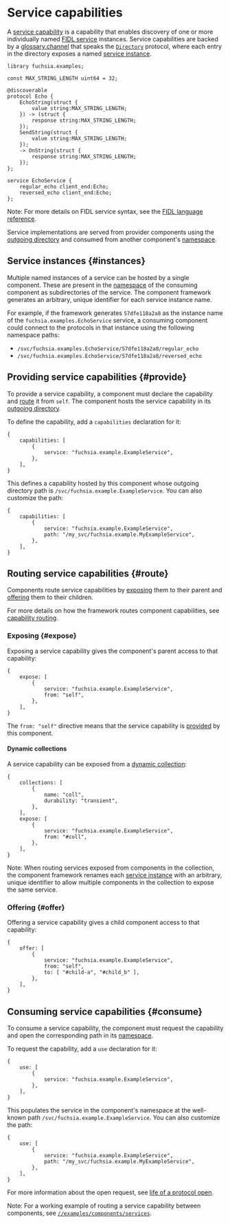 # Service capabilities

A [service capability][glossary.service-capability] is a capability that
enables discovery of one or more individually named
[FIDL service][glossary.service] instances. Service capabilities are backed by
a [glossary.channel] that speaks the [`Directory`][directory.fidl] protocol,
where each entry in the directory exposes a named [service instance](#instances).

```fidl
library fuchsia.examples;

const MAX_STRING_LENGTH uint64 = 32;

@discoverable
protocol Echo {
    EchoString(struct {
        value string:MAX_STRING_LENGTH;
    }) -> (struct {
        response string:MAX_STRING_LENGTH;
    });
    SendString(struct {
        value string:MAX_STRING_LENGTH;
    });
    -> OnString(struct {
        response string:MAX_STRING_LENGTH;
    });
};

service EchoService {
    regular_echo client_end:Echo;
    reversed_echo client_end:Echo;
};
```

Note: For more details on FIDL service syntax, see the
[FIDL language reference][fidl-reference].

Service implementations are served from provider components using the
[outgoing directory][glossary.outgoing-directory] and consumed from another
component's [namespace][glossary.namespace].

## Service instances {#instances}

Multiple named instances of a service can be hosted by a single component.
These are present in the [namespace][glossary.namespace] of the consuming
component as subdirectories of the service.
The component framework generates an arbitrary, unique identifier for each
service instance name.

For example, if the framework generates `57dfe118a2a8` as the instance name of
the `fuchsia.examples.EchoService` service, a consuming component could connect
to the protocols in that instance using the following namespace paths:

- `/svc/fuchsia.examples.EchoService/57dfe118a2a8/regular_echo`
- `/svc/fuchsia.examples.EchoService/57dfe118a2a8/reversed_echo`

## Providing service capabilities {#provide}

To provide a service capability, a component must declare the capability and
[route](#route) it from `self`. The component hosts the service capability in
its [outgoing directory][glossary.outgoing-directory].

To define the capability, add a `capabilities` declaration for it:

```json5
{
    capabilities: [
        {
            service: "fuchsia.example.ExampleService",
        },
    ],
}
```

This defines a capability hosted by this component whose outgoing directory path
is `/svc/fuchsia.example.ExampleService`. You can also customize the path:

```json5
{
    capabilities: [
        {
            service: "fuchsia.example.ExampleService",
            path: "/my_svc/fuchsia.example.MyExampleService",
        },
    ],
}
```

## Routing service capabilities {#route}

Components route service capabilities by [exposing](#expose) them to their
parent and [offering](#offer) them to their children.

For more details on how the framework routes component capabilities,
see [capability routing][capability-routing].

### Exposing {#expose}

Exposing a service capability gives the component's parent access to that
capability:

```json5
{
    expose: [
        {
            service: "fuchsia.example.ExampleService",
            from: "self",
        },
    ],
}
```

The `from: "self"` directive means that the service capability is
[provided](#provide) by this component.

#### Dynamic collections

A service capability can be exposed from a [dynamic collection][collection]:

```json5
{
    collections: [
        {
            name: "coll",
            durability: "transient",
        },
    ],
    expose: [
        {
            service: "fuchsia.example.ExampleService",
            from: "#coll",
        },
    ],
}
```

Note: When routing services exposed from components in the collection, the
component framework renames each [service instance](#instances) with an
arbitrary, unique identifier to allow multiple components in the collection to
expose the same service.

### Offering {#offer}

Offering a service capability gives a child component access to that
capability:

```json5
{
    offer: [
        {
            service: "fuchsia.example.ExampleService",
            from: "self",
            to: [ "#child-a", "#child_b" ],
        },
    ],
}
```

## Consuming service capabilities {#consume}

To consume a service capability, the component must request the capability and
open the corresponding path in its [namespace][glossary.namespace].

To request the capability, add a `use` declaration for it:

```json5
{
    use: [
        {
            service: "fuchsia.example.ExampleService",
        },
    ],
}
```

This populates the service in the component's namespace at the well-known path
`/svc/fuchsia.example.ExampleService`. You can also customize the path:

```json5
{
    use: [
        {
            service: "fuchsia.example.ExampleService",
            path: "/my_svc/fuchsia.example.MyExampleService",
        },
    ],
}
```

For more information about the open request, see
[life of a protocol open][life-of-a-protocol-open].

Note: For a working example of routing a service capability between components,
see [`//examples/components/services`][routing-example].

[glossary.channel]: /docs/glossary/README.md#channel
[glossary.namespace]: /docs/glossary/README.md#namespace
[glossary.outgoing-directory]: /docs/glossary/README.md#outgoing-directory
[glossary.protocol]: /docs/glossary/README.md#protocol
[glossary.service]: /docs/glossary/README.md#service
[glossary.service-capability]: /docs/glossary/README.md#service-capability
[capability-routing]: /docs/concepts/components/v2/capabilities/README.md#routing
[collection]: /docs/concepts/components/v2/realms.md#collections
[fidl-reference]: /docs/reference/fidl/language/language.md
[life-of-a-protocol-open]: /docs/concepts/components/v2/capabilities/life_of_a_protocol_open.md
[directory.fidl]: https://fuchsia.dev/reference/fidl/fuchsia.io#Directory
[realm.fidl]: https://fuchsia.dev/reference/fidl/fuchsia.sys2#Realm
[routing-example]: /examples/components/services
